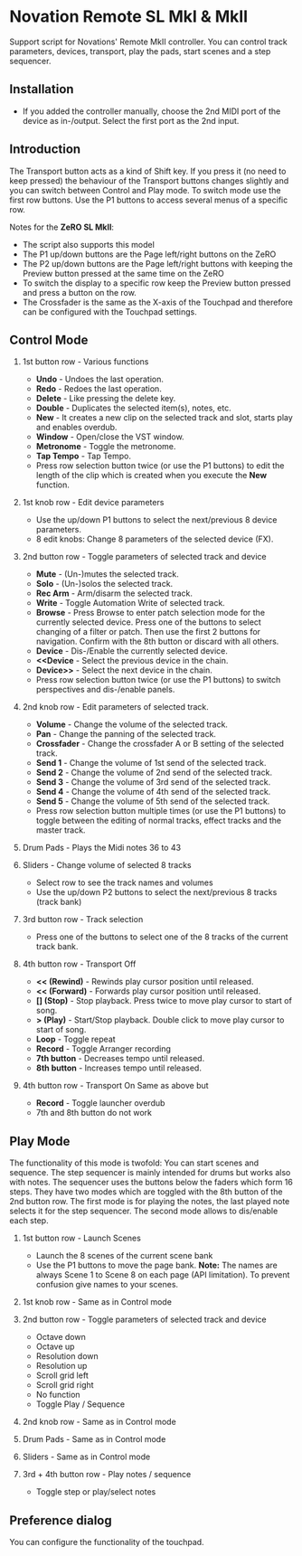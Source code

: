 # Novation Remote SL MkI & MkII

Support script for Novations' Remote MkII controller. You can control track parameters, devices, transport, play the pads, start scenes and a step sequencer.

## Installation

* If you added the controller manually, choose the 2nd MIDI port of the device as in-/output. Select the first port as the 2nd input.

## Introduction

The Transport button acts as a kind of Shift key. If you press it (no need to keep pressed) the behaviour of the Transport buttons changes slightly and you can switch between Control and Play mode. To switch mode use the first row buttons.
Use the P1 buttons to access several menus of a specific row.

Notes for the **ZeRO SL MkII**:

* The script also supports this model
* The P1 up/down buttons are the Page left/right buttons on the ZeRO
* The P2 up/down buttons are the Page left/right buttons with keeping the Preview button pressed at the same time on the ZeRO
* To switch the display to a specific row keep the Preview button pressed and press a button on the row.
* The Crossfader is the same as the X-axis of the Touchpad and therefore can be configured with the Touchpad settings.

## Control Mode

1. 1st button row - Various functions
    * **Undo** - Undoes the last operation.
    * **Redo** - Redoes the last operation.
    * **Delete** - Like pressing the delete key.
    * **Double** - Duplicates the selected item(s), notes, etc.
    * **New** - It creates a new clip on the selected track and slot, starts play and enables overdub.
    * **Window** - Open/close the VST window.
    * **Metronome** - Toggle the metronome.
    * **Tap Tempo** - Tap Tempo.
    * Press row selection button twice (or use the P1 buttons) to edit the length of the clip which is created when you execute the **New** function.

2. 1st knob row - Edit device parameters
    * Use the up/down P1 buttons to select the next/previous 8 device parameters.
    * 8 edit knobs: Change 8 parameters of the selected device (FX).

3. 2nd button row - Toggle parameters of selected track and device
    * **Mute** - (Un-)mutes the selected track.
    * **Solo** - (Un-)solos the selected track.
    * **Rec Arm** - Arm/disarm the selected track.
    * **Write** - Toggle Automation Write of selected track.
    * **Browse** - Press Browse to enter patch selection mode for the currently selected device. Press one of the buttons to select changing of a filter or patch. Then use the first 2 buttons for navigation. Confirm with the 8th button or discard with all others.
    * **Device** - Dis-/Enable the currently selected device.
    * **<<Device** - Select the previous device in the chain.
    * **Device>>** - Select the next device in the chain.
    * Press row selection button twice (or use the P1 buttons) to switch perspectives and dis-/enable panels.

4. 2nd knob row - Edit parameters of selected track.
    * **Volume** - Change the volume of the selected track.
    * **Pan** - Change the panning of the selected track.
    * **Crossfader** - Change the crossfader A or B setting of the selected track.
    * **Send 1** - Change the volume of 1st send of the selected track.
    * **Send 2** - Change the volume of 2nd send of the selected track.
    * **Send 3** - Change the volume of 3rd send of the selected track.
    * **Send 4** - Change the volume of 4th send of the selected track.
    * **Send 5** - Change the volume of 5th send of the selected track.
    * Press row selection button multiple times (or use the P1 buttons) to toggle between the editing of normal tracks, effect tracks and the master track.

5. Drum Pads - Plays the Midi notes 36 to 43

6. Sliders - Change volume of selected 8 tracks
    * Select row to see the track names and volumes
    * Use the up/down P2 buttons to select the next/previous 8 tracks (track bank)
  
7. 3rd button row - Track selection
    * Press one of the buttons to select one of the 8 tracks of the current track bank.

8. 4th button row - Transport Off
    * **<< (Rewind)** - Rewinds play cursor position until released.
    * **<< (Forward)** - Forwards play cursor position until released.
    * **[] (Stop)** - Stop playback. Press twice to move play cursor to start of song.
    * **> (Play)** - Start/Stop playback. Double click to move play cursor to start of song.
    * **Loop** - Toggle repeat
    * **Record** - Toggle Arranger recording
    * **7th button** - Decreases tempo until released.
    * **8th button** - Increases tempo until released.

9. 4th button row - Transport On
    Same as above but
    * **Record** - Toggle launcher overdub
    * 7th and 8th button do not work

## Play Mode

The functionality of this mode is twofold: You can start scenes and sequence.
The step sequencer is mainly intended for drums but works also with notes.
The sequencer uses the buttons below the faders which form 16 steps.
They have two modes which are toggled with the 8th button of the 2nd button row.
The first mode is for playing the notes, the last played note selects it for the step sequencer. The second mode allows to dis/enable each step.

1. 1st button row - Launch Scenes
    * Launch the 8 scenes of the current scene bank
    * Use the P1 buttons to move the page bank. **Note:** The names are always Scene 1 to Scene 8 on each page (API limitation). To prevent confusion give names to your scenes.

2. 1st knob row - Same as in Control mode

3. 2nd button row - Toggle parameters of selected track and device
    * Octave down
    * Octave up
    * Resolution down
    * Resolution up
    * Scroll grid left
    * Scroll grid right
    * No function
    * Toggle Play / Sequence

4. 2nd knob row - Same as in Control mode

5. Drum Pads - Same as in Control mode

6. Sliders - Same as in Control mode
  
7. 3rd + 4th button row - Play notes / sequence
    * Toggle step or play/select notes

## Preference dialog

You can configure the functionality of the touchpad.
